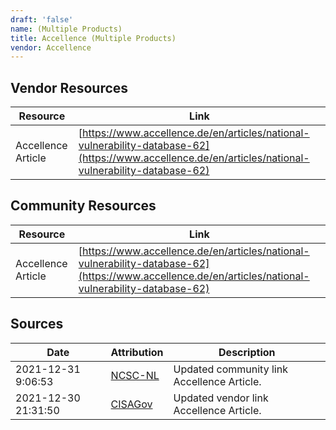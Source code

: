 ```yaml
---
draft: 'false'
name: (Multiple Products)
title: Accellence (Multiple Products)
vendor: Accellence
---
```


## Vendor Resources
| Resource | Link |
| --- | --- |
| Accellence Article | [https://www.accellence.de/en/articles/national-vulnerability-database-62](https://www.accellence.de/en/articles/national-vulnerability-database-62) |

## Community Resources
| Resource | Link |
| --- | --- |
| Accellence Article | [https://www.accellence.de/en/articles/national-vulnerability-database-62](https://www.accellence.de/en/articles/national-vulnerability-database-62) |


## Sources
| Date | Attribution | Description |
| --- | --- | --- |
| 2021-12-31 9:06:53 | [NCSC-NL](https://github.com/NCSC-NL/log4shell/blob/main/software/README.md) | Updated community link Accellence Article.  |
| 2021-12-30 21:31:50 | [CISAGov](https://raw.githubusercontent.com/cisagov/log4j-affected-db/develop/README.md) | Updated vendor link Accellence Article.  |
